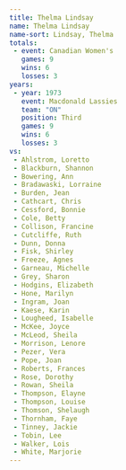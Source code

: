 ```yaml
---
title: Thelma Lindsay
name: Thelma Lindsay
name-sort: Lindsay, Thelma
totals:
 - event: Canadian Women's
   games: 9
   wins: 6
   losses: 3
years:
 - year: 1973
   event: Macdonald Lassies
   team: "ON"
   position: Third
   games: 9
   wins: 6
   losses: 3
vs:
 - Ahlstrom, Loretto
 - Blackburn, Shannon
 - Bowering, Ann
 - Bradawaski, Lorraine
 - Burden, Jean
 - Cathcart, Chris
 - Cessford, Bonnie
 - Cole, Betty
 - Collison, Francine
 - Cutcliffe, Ruth
 - Dunn, Donna
 - Fisk, Shirley
 - Freeze, Agnes
 - Garneau, Michelle
 - Grey, Sharon
 - Hodgins, Elizabeth
 - Hone, Marilyn
 - Ingram, Joan
 - Kaese, Karin
 - Lougheed, Isabelle
 - McKee, Joyce
 - McLeod, Sheila
 - Morrison, Lenore
 - Pezer, Vera
 - Pope, Joan
 - Roberts, Frances
 - Rose, Dorothy
 - Rowan, Sheila
 - Thompson, Elayne
 - Thompson, Louise
 - Thomson, Shelaugh
 - Thornham, Faye
 - Tinney, Jackie
 - Tobin, Lee
 - Walker, Lois
 - White, Marjorie
---
```

